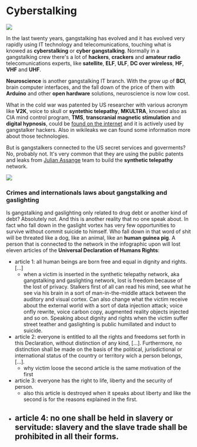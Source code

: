 # Cyberstalking



![](/home/taglio/Work/The%20true%20about%20gangstalking/Cyberstalking.jpg)



In the last twenty years, gangstalking has evolved and it has evolved very rapidly using IT technology and telecomunications, touching what is knowed as **cyberstalking** or **cyber gangstalking**. Normally in a gangstalking crew there's a lot of **hackers**, **crackers** and **amateur radio** telecomunications experts, like **satellite**, **ELF**, **ULF**, **DC over wireless**, **HF**, **VHF** and **UHF**. 

**Neuroscience** is another gangstalking IT branch. With the grow up of **BCI**, brain computer interfaces, and the fall down of the price of them with **Arduino** and other **open hardware** solutions, neuroscience is now low cost. 

What in the cold war was patented by US researcher with various acronym like **V2K**, voice to skull or **syntethic telepathy**, **MKULTRA**, knowed also as CIA mind control program, **TMS**, **transcranial magnetic stimulation** and **digital hypnosis**, could be [found on the internet](https://drive.google.com/drive/folders/1dYyHmF7aN5sX1TrxHWfHHZgEY1fNxKxf?usp=sharing) and it is actively used by gangstalker hackers. Also in wikileaks we can found some information more about those technologies. 

But is gangstalkers connected to the US secret services and goverments? No, probably not. It's very common that they are using the public patents and leaks from [Julian Assange](https://en.wikipedia.org/wiki/Julian_Assange) team to build the **synthetic telepathy** network.



![](/home/taglio/Pictures/D-3AgjKX4AE3QX2.jpg)



### Crimes and internationals laws about gangstalking and gaslighting

Is gangstalking and gaslighting only related to drug debt or another kind of debt? Absolutely not. And this is another reality that no one speak about. In fact who fall down in the gaslight vortex has very few opportunities to survive without commit suicide to himself. Who fall down in that word of shit will be threated like a dog, like an animal, like an **human guinea pig**. A person that is connected to the network in the infographic upon will lost eleven articles of the **Universal Declaration of Humans Rights**:

- article 1: all human beings are born free and equal in dignity and rights. [...]
    - when a victim is inserted in the synthetic telepathy network, aka gangstalking and gaslighting network, lost is freedom because of the lost of privacy. Stalkers first of all can read his mind, see what he see via his brain in a sort of man-in-the-middle attack between the auditory and visual cortex. Can also change what the victim receive about the external world with a sort of data injection attack; voice onfly rewrite, voice carbon copy, augmented reality objects injected and so on. Speaking about dignity and rights when the victim suffer street teather and gaslighting is public humillated and induct to suicide.
- article 2: everyone is entitled to all the rights and freedoms set forth in this Declaration, without distinction of any kind, [...]. Furthermore, no distinction shall be made on the basis of the political, jurisdictional or international status of the country or territory wich a person belongs, [...].
    - why victim loose the second article is the same motivation of the first
- article 3: everyone has the right to life, liberty and the security of person.
    - also this article is destroyed when it speaks about liberty and like the second is for the reasons explained in the first.
- article 4: no one shall be held in slavery or servitude: slavery and the slave trade shall be prohibited in all their forms.
    - 

